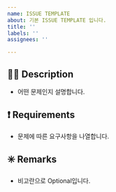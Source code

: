 ```yaml
---
name: ISSUE TEMPLATE
about: 기본 ISSUE TEMPLATE 입니다.
title: ''
labels: ''
assignees: ''

---
```


## 🤷‍♂️ Description
- 어떤 문제인지 설명합니다.

## ❗️ Requirements
- 문제에 따른 요구사항을 나열합니다.

## ✳️ Remarks
- 비고란으로 Optional입니다.
